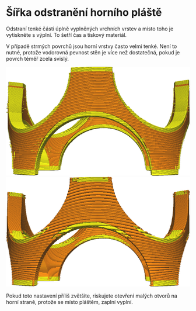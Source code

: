 Šířka odstranění horního pláště
====

Odstraní tenké části úplně vyplněných vrchních vrstev a místo toho je vytiskněte s výplní. To šetří čas a tiskový materiál.

V případě strmých povrchů jsou horní vrstvy často velmi tenké. Není to nutné, protože vodorovná pevnost stěn je více než dostatečná, pokud je povrch téměř zcela svislý.

![Před odstraněním](../../../articles/images/skin_preshrink_original.png)
![Po odstranění](../../../articles/images/skin_preshrink_shrunk.png)

Pokud toto nastavení příliš zvětšíte, riskujete otevření malých otvorů na horní straně, protože se místo pláštěm, zaplní vyplní.